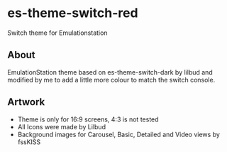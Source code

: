 # es-theme-switch-red
Switch theme for Emulationstation 

About
-----

EmulationStation theme based on es-theme-switch-dark by lilbud and modified by me to add a little more colour to match the switch console.

Artwork
-------

- Theme is only for 16:9 screens, 4:3 is not tested
- All Icons were made by Lilbud
- Background images for Carousel, Basic, Detailed and Video views by fssKISS
